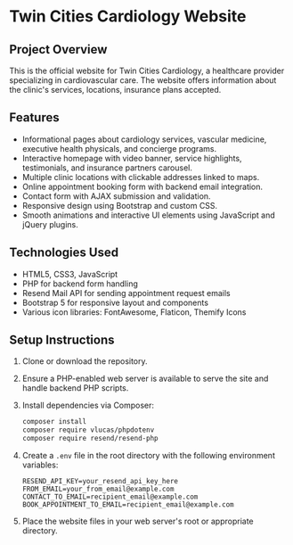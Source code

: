 # Twin Cities Cardiology Website

## Project Overview
This is the official website for Twin Cities Cardiology, a healthcare provider specializing in cardiovascular care. The website offers information about the clinic's services, locations, insurance plans accepted.

## Features
- Informational pages about cardiology services, vascular medicine, executive health physicals, and concierge programs.
- Interactive homepage with video banner, service highlights, testimonials, and insurance partners carousel.
- Multiple clinic locations with clickable addresses linked to maps.
- Online appointment booking form with backend email integration.
- Contact form with AJAX submission and validation.
- Responsive design using Bootstrap and custom CSS.
- Smooth animations and interactive UI elements using JavaScript and jQuery plugins.

## Technologies Used
- HTML5, CSS3, JavaScript
- PHP for backend form handling
- Resend Mail API for sending appointment request emails
- Bootstrap 5 for responsive layout and components
- Various icon libraries: FontAwesome, Flaticon, Themify Icons

## Setup Instructions
1. Clone or download the repository.
2. Ensure a PHP-enabled web server is available to serve the site and handle backend PHP scripts.
3. Install dependencies via Composer:

   ```bash
   composer install
   composer require vlucas/phpdotenv
   composer require resend/resend-php
   ```

4. Create a `.env` file in the root directory with the following environment variables:

   ```
   RESEND_API_KEY=your_resend_api_key_here
   FROM_EMAIL=your_from_email@example.com
   CONTACT_TO_EMAIL=recipient_email@example.com
   BOOK_APPOINTMENT_TO_EMAIL=recipient_email@example.com
   ```

5. Place the website files in your web server's root or appropriate directory.

